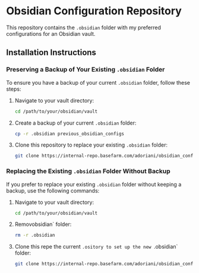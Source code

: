 # Obsidian Configuration Repository

This repository contains the `.obsidian` folder with my preferred configurations for an Obsidian vault.

## Installation Instructions

### Preserving a Backup of Your Existing `.obsidian` Folder

To ensure you have a backup of your current `.obsidian` folder, follow these steps:

1. Navigate to your vault directory:
    ```bash
    cd /path/to/your/obsidian/vault
    ```
2. Create a backup of your current `.obsidian` folder:
    ```bash
    cp -r .obsidian previous_obsidian_configs
    ```
3. Clone this repository to replace your existing `.obsidian` folder:
    ```bash
    git clone https://internal-repo.basefarm.com/adoriani/obsidian_config.git .obsidian
    ```

### Replacing the Existing `.obsidian` Folder Without Backup

If you prefer to replace your existing `.obsidian` folder without keeping a backup, use the following commands:

1. Navigate to your vault directory:
    ```bash
    cd /path/to/your/obsidian/vault
    ```
2. Removobsidian` folder:
    ```bash
    rm -r .obsidian
    ```
3. Clone this repe the current `.ository to set up the new `.obsidian` folder:
    ```bash
    git clone https://internal-repo.basefarm.com/adoriani/obsidian_config.git .obsidian
    ```
